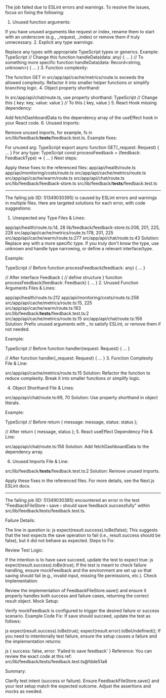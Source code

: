 The job failed due to ESLint errors and warnings. To resolve the issues, focus on fixing the following:

1. Unused function arguments:

If you have unused arguments like request or index, rename them to start with an underscore (e.g., _request, _index) or remove them if truly unnecessary.
2. Explicit any type warnings:

Replace any types with appropriate TypeScript types or generics. Example:
TypeScript
// Change this
function handleData(data: any) { ... }
// To something more specific
function handleData(data: Record<string, unknown>) { ... }
3. Function complexity:

The function GET in src/app/api/cache/metrics/route.ts exceeds the allowed complexity. Refactor it into smaller helper functions or simplify branching logic.
4. Object property shorthand:

In src/app/api/chat/route.ts, use property shorthand:
TypeScript
// Change this
{ key: key, value: value }
// To this
{ key, value }
5. React Hook missing dependency:

Add fetchDashboardData to the dependency array of the useEffect hook in your React code.
6. Unused imports:

Remove unused imports, for example, fs in src/lib/feedback/__tests__/feedback.test.ts.
Example fixes:

For unused arg:
TypeScript
export async function GET(_request: Request) { ... }
For any type:
TypeScript
const processFeedback = (feedback: FeedbackType) => { ... }
Next steps:

Apply these fixes to the referenced files:
app/api/health/route.ts
app/api/monitoring/costs/route.ts
src/app/api/cache/metrics/route.ts
src/app/api/cache/warm/route.ts
src/app/api/chat/route.ts
src/lib/feedback/feedback-store.ts
src/lib/feedback/__tests__/feedback.test.ts

---

The failing job (ID: 51349030395) is caused by ESLint errors and warnings in multiple files. Here are targeted solutions for each error, with code suggestions:

1. Unexpected any Type
Files & Lines:

app/api/health/route.ts:14, 28
lib/feedback/feedback-store.ts:208, 201, 225, 228
src/app/api/cache/metrics/route.ts:178, 201, 225
src/app/api/cache/warm/route.ts:277
src/app/api/chat/route.ts:43
Solution:
Replace any with a more specific type. If you truly don't know the type, use unknown and handle type narrowing, or define a relevant interface/type.

Example:

TypeScript
// Before
function processFeedback(feedback: any) { ... }

// After
interface Feedback {
  // define structure
}
function processFeedback(feedback: Feedback) { ... }
2. Unused Function Arguments
Files & Lines:

app/api/health/route.ts:212
app/api/monitoring/costs/route.ts:258
src/app/api/cache/metrics/route.ts:15, 225
src/app/api/cache/warm/route.ts:163
src/lib/feedback/__tests__/feedback.test.ts:2
src/app/api/cache/metrics/route.ts:15
src/app/api/chat/route.ts:156
Solution:
Prefix unused arguments with _ to satisfy ESLint, or remove them if not needed.

Example:

TypeScript
// Before
function handler(request: Request) { ... }

// After
function handler(_request: Request) { ... }
3. Function Complexity
File & Line:

src/app/api/cache/metrics/route.ts:15
Solution:
Refactor the function to reduce complexity. Break it into smaller functions or simplify logic.

4. Object Shorthand
File & Lines:

src/app/api/chat/route.ts:69, 70
Solution:
Use property shorthand in object literals.

Example:

TypeScript
// Before
return { message: message, status: status };

// After
return { message, status };
5. React useEffect Dependency
File & Line:

src/app/api/chat/route.ts:156
Solution:
Add fetchDashboardData to the dependency array.

6. Unused Imports
File & Line:

src/lib/feedback/__tests__/feedback.test.ts:2
Solution:
Remove unused imports.

Apply these fixes in the referenced files.
For more details, see the Next.js ESLint docs.

----

The failing job (ID: 51349030385) encountered an error in the test "FeedbackFileStore › save › should save feedback successfully" within src/lib/feedback/tests/feedback.test.ts.

Failure Details:

The line in question is:
js
expect(result.success).toBe(false);
This suggests that the test expects the save operation to fail (i.e., result.success should be false), but it did not behave as expected.
Steps to Fix:

Review Test Logic:

If the intention is to have save succeed, update the test to expect true:
js
expect(result.success).toBe(true);
If the test is meant to check failure handling, ensure mockFeedback and the environment are set up so that saving should fail (e.g., invalid input, missing file permissions, etc.).
Check Implementation:

Review the implementation of FeedbackFileStore.save() and ensure it properly handles both success and failure cases, returning the correct result object.
Mock Setup:

Verify mockFeedback is configured to trigger the desired failure or success scenario.
Example Code Fix:
If save should succeed, update the test as follows:

js
expect(result.success).toBe(true);
expect(result.error).toBeUndefined();
If you need to intentionally test failure, ensure the setup causes a failure and the implementation returns:

js
{ success: false, error: 'Failed to save feedback' }
Reference:
You can review the exact code at this ref: src/lib/feedback/tests/feedback.test.ts@fdde51a8

Summary:

Clarify test intent (success or failure).
Ensure FeedbackFileStore.save() and your test setup match the expected outcome.
Adjust the assertions and mocks as needed.
